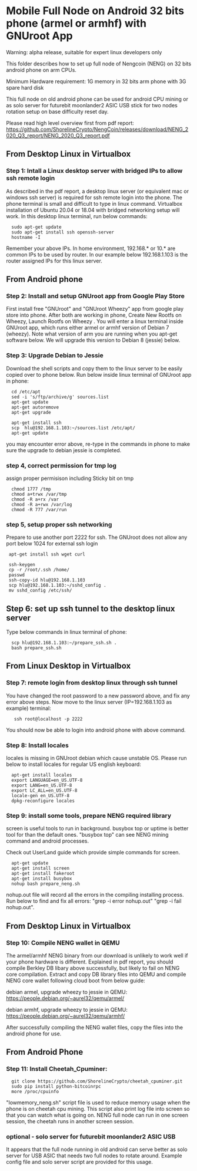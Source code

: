 # Mobile Full Node on Android 32 bits phone (armel or armhf) with GNUroot App

Warning: alpha release, suitable for expert linux developers only

This folder describes how to set up full node of Nengcoin (NENG) on 32 bits android phone on arm CPUs. 

Minimum Hardware requirement: 1G memory in 32 bits arm phone with 3G spare hard disk 

This full node on old android phone can be used for android CPU mining or as solo server for 
futurebit moonlander2 ASIC USB stick for two nodes rotation setup on base difficulty reset day.

Please read high level overview first from pdf report:
https://github.com/ShorelineCrypto/NengCoin/releases/download/NENG_2020_Q3_report/NENG_2020_Q3_report.pdf 

## From Desktop Linux in Virtualbox
### Step 1: Intall a Linux desktop server with bridged IPs to allow ssh remote login

As described in the pdf report, a desktop linux server (or equivalent mac or windows ssh server) is required 
for ssh remote login into the phone. The phone terminal is small and difficult to type in linux command. 
Virtualbox installation of Ubuntu 20.04 or 18.04 with bridged networking setup will work.  In this desktop 
linux terminal, run below commands:
```
  sudo apt-get update
  sudo apt-get install ssh openssh-server
  hostname -I
```
 Remember your above IPs. In home environment, 192.168.* or 10.* are common IPs to be used by router. In our 
example below 192.168.1.103 is the router assigned IPs for this linux server. 

## From Android phone
### Step 2: Install and setup GNUroot app from Google Play Store

First install free "GNUroot" and "GNUroot Wheezy" app from google play store into phone.  After both are working in phone, Create New Rootfs on Wheezy, Launch Rootfs on Wheezy . You will enter 
a linux terminal inside GNUroot app, which runs either armel or armhf version of Debian 7 (wheezy). Note what version 
of arm you are running when you apt-get software below.  We will upgrade this version to Debian 8 (jessie) below.


### Step 3: Upgrade Debian to Jessie
Download the shell scripts and copy them to the linux server to be easily copied over to phone below. 
Run below inside linux terminal of GNUroot app in phone:

```
  cd /etc/apt  
  sed -i 's/ftp/archive/g' sources.list
  apt-get update
  apt-get autoremove
  apt-get upgrade
  
  apt-get install ssh
  scp  hlu@192.168.1.103:~/sources.list /etc/apt/
  apt-get update

```
  you may encounter error above, re-type in the commands in phone to make sure the upgrade 
  to debian jessie is completed. 

### step 4, correct permission for tmp log
 assign proper permisison including Sticky bit on tmp
```
  chmod 1777 /tmp
  chmod a+trwx /var/tmp
  chmod -R a+rx /var
  chmod -R a+rwx /var/log
  chmod -R 777 /var/run
```


### step 5,  setup proper ssh networking

  Prepare to use another port 2222 for ssh.  The GNUroot does not allow 
 any port below 1024 for external ssh login

```
 apt-get install ssh wget curl

 ssh-keygen
 cp -r /root/.ssh /home/
 passwd
 ssh-copy-id hlu@192.168.1.103
 scp hlu@192.168.1.103:~/sshd_config .
 mv sshd_config /etc/ssh/
```

## Step 6: set up ssh tunnel to the desktop linux server 

Type below commands in linux terminal of phone:

```
  scp hlu@192.168.1.103:~/prepare_ssh.sh .
  bash prepare_ssh.sh
```

## From Linux Desktop in Virtualbox
### Step 7: remote login from desktop linux through ssh tunnel

 You have changed the root password to a new password above, and fix any error above steps. 
 Now move to the linux server (IP=192.168.1.103 as example) terminal:
```
   ssh root@localhost -p 2222
```

 You should now be able to login into android phone with above command. 


### Step 8: Install locales 

 locales is missing in GNUroot debian which cause unstable OS. Please run below to install locales for regular US 
english keyboard:

```
  apt-get install locales
  export LANGUAGE=en_US.UTF-8
  export LANG=en_US.UTF-8
  export LC_ALL=en_US.UTF-8
  locale-gen en_US.UTF-8
  dpkg-reconfigure locales
```

### Step 9: install some tools, prepare NENG required library

 screen is useful tools to run in background.  busybox top or uptime is better tool for 
than the default ones.  "busybox top" can see NENG mining command and android processes.  

 Check out UserLand guide which provide simple commands for screen.

```
  apt-get update
  apt-get install screen
  apt-get install fakeroot
  apt-get install busybox
  nohup bash prepare_neng.sh
```
  
  nohup.out file will record all the errors in the compiling installing process. Run below to find and fix all errors:
  "grep -i error nohup.out"  "grep -i fail nohup.out".

## From Desktop Linux in Virtualbox
### Step 10: Compile NENG wallet in QEMU
  The armel/armhf NENG binary from our download is unlikely to work well if your phone hardware is different. 
  Explained in pdf report, you should compile Berkley DB libary above successfully, but likely to fail on NENG core compilation.  Extract and copy DB library files into QEMU and compile NENG core wallet following cloud boot from below guide:
  
  debian armel, upgrade wheezy to jessie in QEMU:
  https://people.debian.org/~aurel32/qemu/armel/

  debian armhf, upgrade wheezy to jessie in QEMU:
  https://people.debian.org/~aurel32/qemu/armhf/

 After successfully compiling the NENG wallet files, copy the files into the android phone for use. 


## From Android Phone
### Step 11: Install Cheetah_Cpuminer:

```
  git clone https://github.com/ShorelineCrypto/cheetah_cpuminer.git
  sudo pip install python-bitcoinrpc
  more /proc/cpuinfo
```

   "lowmemory_neng.sh" script file is used to reduce memory usage when the phone is on cheetah cpu mining. 
   This script also print log file into screen so that you can watch what is going on. 
   NENG full node can run in one screen session, the cheetah runs in another screen session. 

### optional - solo server for futurebit moonlander2 ASIC USB

   It appears that the full node running in old android can serve better as solo server for USB ASIC that needs 
 two full nodes to rotate around.  Example config file and solo server script are provided for this usage. 

   

